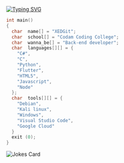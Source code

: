 [![Typing SVG](https://readme-typing-svg.herokuapp.com?color=%23539BF5&size=40&center=true&multiline=true&width=900&lines=Hello+coders%2C+XEDGit+here+%F0%9F%96%96)](https://git.io/typing-svg)

```C
int main()
{
  char  name[] = "XEDGit";
  char  school[] = "Codam Coding College";
  char  wanna_be[] = "Back-end developer";
  char  languages[][] = {
    "C#",
    "C",
    "Python",
    "Flutter",
    "HTML5",
    "Javascript",
    "Node"
  };
  char  tools[][] = {
    "Debian",
    "Kali linux",
    "Windows",
    "Visual Studio Code",
    "Google Cloud"
  }
  exit (0);
}
```
![Jokes Card](https://readme-jokes.vercel.app/api?hideBorder&theme=cobalt)
<!--
**XEDGit/XEDGit** is a ✨ _special_ ✨ repository because its `README.md` (this file) appears on your GitHub profile.

Here are some ideas to get you started:

- 🔭 I’m currently working on ...
- 🌱 I’m currently learning ...
- 👯 I’m looking to collaborate on ...
- 🤔 I’m looking for help with ...
- 💬 Ask me about ...
- 📫 How to reach me: ...
- 😄 Pronouns: ...
- ⚡ Fun fact: ...
-->
